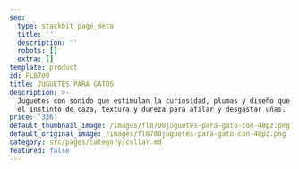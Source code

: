 ```yaml
---
seo:
  type: stackbit_page_meta
  title: ''
  description: ''
  robots: []
  extra: []
template: product
id: FL8700
title: JUGUETES PARA GATOS
description: >-
  Juguetes con sonido que estimulan la curiosidad, plumas y diseño que satisface
  el instinto de caza, textura y dureza para afilar y desgastar uñas.
price: '336'
default_thumbnail_image: /images/fl8700juguetes-para-gato-con-48pz.png
default_original_image: /images/fl8700juguetes-para-gato-con-48pz.png
category: src/pages/category/collar.md
featured: false
---
```

